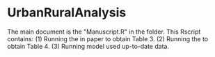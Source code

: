 # UrbanRuralAnalysis

The main document is the "Manuscript.R" in the folder. This Rscript contains:
(1) Running the  in paper to obtain Table 3.
(2) Running the  to obtain Table 4.
(3) Running model used up-to-date data.
